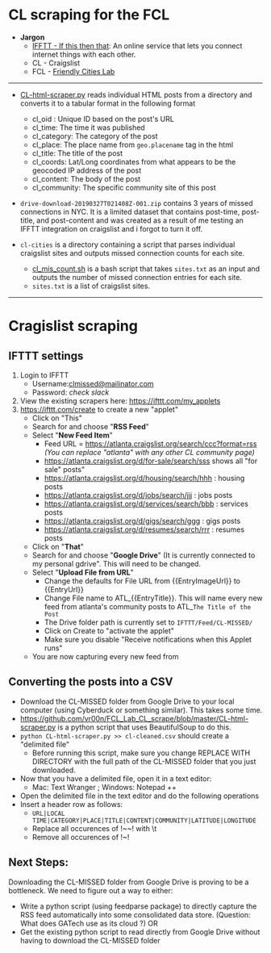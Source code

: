 # CL scraping for the FCL
- **Jargon**
	 - [IFFTT - If this then that](https://ifttt.com): An online service that lets you connect internet things with each other. 
	 - CL - Craigslist
	 - FCL - [Friendly Cities Lab](http://www.friendlycitieslab.com)
---

 - [CL-html-scraper.py](https://github.com/vr00n/FCL_Lab_CL_scrape/blob/master/CL-html-scraper.py "CL-html-scraper.py") reads individual HTML posts from a directory and converts it to a tabular format in the following format
	 - cl_oid : Unique ID based on the post's URL
	 - cl_time: The time it was published
	 - cl_category: The category of the post
	 - cl_place: The place name from `geo.placename` tag in the html
	 - cl_title: The title of the post
	 - cl_coords: Lat/Long coordinates from what appears to be the geocoded IP address of the post
	 - cl_content: The body of the post
	 - cl_community: The specific community site of this post

 - `drive-download-20190327T021408Z-001.zip` contains 3 years of missed connections in NYC. It is a limited dataset that contains post-time, post-title, and post-content and was created as a result of me testing an IFFTT integration on craigslist and i forgot to turn it off.

 - `cl-cities` is a directory containing a script that parses individual craigslist sites and outputs missed connection counts for each site.
	 - [cl_mis_count.sh](https://github.com/vr00n/FCL_Lab_CL_scrape/blob/master/cl_mis_count.sh "cl_mis_count.sh") is a bash script that takes `sites.txt` as an input and outputs the number of missed connection entries for each site.
	 - `sites.txt` is a list of craigslist sites.
---

# Cragislist scraping

## IFTTT settings

1. Login to IFFTT
	 - Username:clmissed@mailinator.com
	 - Password: *check slack*
2. View the existing scrapers here: https://ifttt.com/my_applets
3. https://ifttt.com/create to create a new "applet"
	- Click on "This"
	- Search for and choose "**RSS Feed**"
	- Select "**New Feed Item**"
		- Feed URL = https://atlanta.craigslist.org/search/ccc?format=rss
		*(You can replace "atlanta" with any other CL community page)*
		- https://atlanta.craigslist.org/d/for-sale/search/sss shows all "for sale" posts"
		- https://atlanta.craigslist.org/d/housing/search/hhh : housing posts
		- https://atlanta.craigslist.org/d/jobs/search/jjj : jobs posts
		- https://atlanta.craigslist.org/d/services/search/bbb : services posts
		- https://atlanta.craigslist.org/d/gigs/search/ggg : gigs posts
		- https://atlanta.craigslist.org/d/resumes/search/rrr : resumes posts
	- Click on "**That**"
	- Search for and choose "**Google Drive**" (It is currently connected to my personal gdrive". This will need to be changed.
	- Select "**Upload File from URL**"
		- Change the defaults for File URL from {{EntryImageUrl}} to {{EntryUrl}}
		- Change File name to ATL_{{EntryTitle}}. This will name every new feed from atlanta's community posts to ATL_`The Title of the Post`
		- The Drive folder path is currently set to `IFTTT/Feed/CL-MISSED/`
		- Click on Create to "activate the applet"
		- Make sure you disable "Receive notifications when this Applet runs"
	- You are now capturing every new feed from 

## Converting the posts into a CSV

 - Download the CL-MISSED folder from Google Drive to your local computer (using Cyberduck or something similar). This takes some time.
 -  https://github.com/vr00n/FCL_Lab_CL_scrape/blob/master/CL-html-scraper.py is a python script that uses BeautifulSoup to do this. 
 - `python CL-html-scraper.py >> cl-cleaned.csv`  should create a "delimited file"
	 - Before running this script, make sure you change REPLACE WITH DIRECTORY with the full path of the CL-MISSED folder that you just downloaded.
 - Now that you have a delimited file, open it in a text editor:
	 - Mac: Text Wranger ; Windows: Notepad ++
 - Open the delimited file in the text editor and do the following operations
 - Insert a header row  as follows:
	 - `URL|LOCAL TIME|CATEGORY|PLACE|TITLE|CONTENT|COMMUNITY|LATITUDE|LONGITUDE`
	 - Replace all occurences of !~~! with \t
	 - Remove all occurences of !~!

## Next Steps:

Downloading the CL-MISSED folder from Google Drive is proving to be a bottleneck. We need to figure out a way to either:

- Write a python script (using feedparse package) to directly capture the RSS feed automatically into some consolidated data store. (Question: What does GATech use as its cloud ?)
OR
- Get the existing python script to read directly from Google Drive without having to download the CL-MISSED folder
